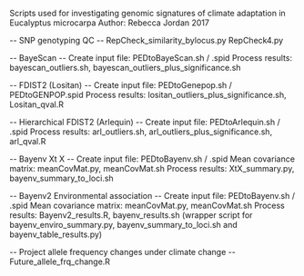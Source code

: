 Scripts used for investigating genomic signatures of climate adaptation in Eucalyptus microcarpa
Author: Rebecca Jordan 2017

-- SNP genotyping QC --
RepCheck_similarity_bylocus.py
RepCheck4.py

-- BayeScan --
Create input file:  PEDtoBayeScan.sh / .spid
Process results:  bayescan_outliers.sh, bayescan_outliers_plus_significance.sh

-- FDIST2 (Lositan) --
Create input file:  PEDtoGenepop.sh / PEDtoGENPOP.spid
Process results:  lositan_outliers_plus_significance.sh, Lositan_qval.R

-- Hierarchical FDIST2 (Arlequin) --
Create input file:  PEDtoArlequin.sh / .spid
Process results:  arl_outliers.sh, arl_outliers_plus_significance.sh, arl_qval.R

-- Bayenv Xt X --
Create input file:  PEDtoBayenv.sh / .spid
Mean covariance matrix:  meanCovMat.py, meanCovMat.sh
Process results: XtX_summary.py, bayenv_summary_to_loci.sh

-- Bayenv2 Environmental association --
Create input file: PEDtoBayenv.sh / .spid
Mean covariance matrix:  meanCovMat.py, meanCovMat.sh
Process results: Bayenv2_results.R, bayenv_results.sh (wrapper script for bayenv_enviro_summary.py, bayenv_summary_to_loci.sh and bayenv_table_results.py)

-- Project allele frequency changes under climate change --
Future_allele_frq_change.R